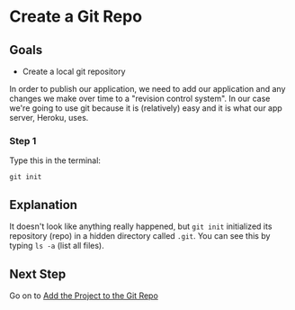 # Create a Git Repo
## Goals
* Create a local git repository

In order to publish our application, we need to add our application and any changes we make over time to a 
"revision control system". In our case we're going to use git because it is (relatively) easy and it is what our 
app server, Heroku, uses.

### Step 1
Type this in the terminal:

```text
git init
```

## Explanation
It doesn't look like anything really happened, but `git init` initialized its repository (repo) in a hidden directory 
called `.git`. You can see this by typing `ls -a` (list all files).

## Next Step
Go on to [Add the Project to the Git Repo](add_the_project_to_the_git_repo)
